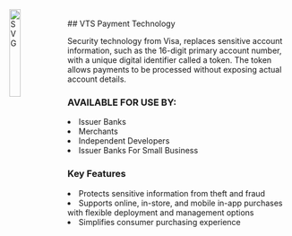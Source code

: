 <img align="left" alt="SVG" src="https://developer.visa.com/images/visa_logo.svg" width="20%" height="20%" />

<br>
## VTS Payment Technology

Security technology from Visa, replaces sensitive account information, such as the 16-digit primary account number, with a unique digital identifier called a token. 
The token allows payments to be processed without exposing actual account details.

### AVAILABLE FOR USE BY:

<li> Issuer Banks
<li> Merchants
<li> Independent Developers
<li> Issuer Banks For Small Business


### Key Features

<li> Protects sensitive information from theft and fraud
<li> Supports online, in-store, and mobile in-app purchases with flexible deployment and management options
<li> Simplifies consumer purchasing experience
